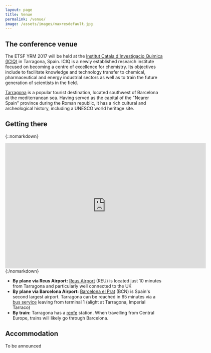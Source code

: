 ```yaml
---
layout: page
title: Venue
permalink: /venue/
image: /assets/images/maxresdefault.jpg
---
```

## The conference venue
The ETSF YRM 2017 will be held at the [Institut Catala d'Investigacio
Quimica (ICIQ)](http://www.iciq.org/) in Tarragona, Spain.
ICIQ is a newly established research institute focused on becoming a centre of
excellence for chemistry. Its objectives include to facilitate knowledge and
technology transfer to chemical, pharmaceutical and energy industrial sectors
as well as to train the future generation of scientists in the field.

[Tarragona](https://en.wikipedia.org/wiki/Tarragona) is a popular tourist
destination, located southwest of Barcelona at the mediterranean sea.
Having served as the capital of the "Nearer Spain" province during the Roman
republic, it has a rich cultural and archeological history, including a UNESCO
world heritage site.

<!--
![The strand campus](../assets/images/campus_small.png)
![ King's Building floor plan](../assets/images/kingsMaps.png)
-->

## Getting there

{::nomarkdown}
<iframe src="https://www.google.com/maps/d/embed?mid=1HSLv0ilbKzNDw8KlDiLCmNwlhfg&hl=en" width="640" width="95%" height=400 frameborder=0 style:"border:0"></iframe>
{:/nomarkdown}

 * **By plane via Reus Airport:** [Reus Airport](http://www.reus-airport.es/) (REU) is located just 10 minutes from Tarragona and particularly well connected to the UK
 * **By plane via Barcelona Airport:** [Barcelona el Prat](http://www.barcelona-airport.com/) (BCN) is Spain's second largest airport. Tarragona can be reached in 65 minutes via a [bus service](http://www.busplana.com/new2013/en/) leaving from terminal 1 (alight at Tarragona, Imperial Tarraco)
 * **By train:** Tarragona has a [renfe](http://www.renfe.com/EN/viajeros/) station. When travelling from Central Europe, trains will likely go through Barcelona.

## Accommodation

To be announced

